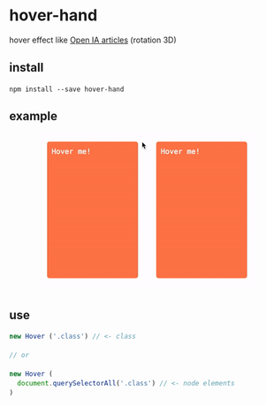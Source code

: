 # hover-hand

hover effect like [Open IA articles](https://openai.com/) (rotation 3D)

## install
```
npm install --save hover-hand
```
## example

<p align="center">
  <img src="media/ex.gif"/>
</p>

## use

```js
new Hover ('.class') // <- class

// or

new Hover (
  document.querySelectorAll('.class') // <- node elements
)
```
